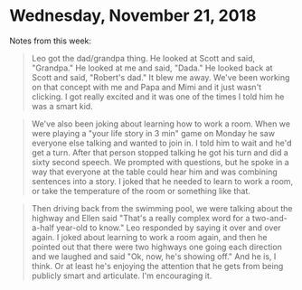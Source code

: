 # Wednesday, November 21, 2018

Notes from this week: 

> Leo got the dad/grandpa thing. He looked at Scott and said, "Grandpa." He looked at me and said, "Dada." He looked back at Scott and said, "Robert's dad." It blew me away. We've been working on that concept with me and Papa and Mimi and it just wasn't clicking. I got really excited and it was one of the times I told him he was a smart kid. 

> We've also been joking about learning how to work a room. When we were playing a "your life story in 3 min" game on Monday he saw everyone else talking and wanted to join in. I told him to wait and he'd get a turn. After that person stopped talking he got his turn and did a sixty second speech. We prompted with questions, but he spoke in a way that everyone at the table could hear him and was combining sentences into a story. I joked that he needed to learn to work a room, or take the temperature of the room or something like that. 

> Then driving back from the swimming pool, we were talking about the highway and Ellen said "That's a really complex word for a two-and-a-half year-old to know." Leo responded by saying it over and over again. I joked about learning to work a room again, and then he pointed out that there were two highways one going each direction and we laughed and said "Ok, now, he's showing off." And he is, I think. Or at least he's enjoying the attention that he gets from being publicly smart and articulate. I'm encouraging it. 